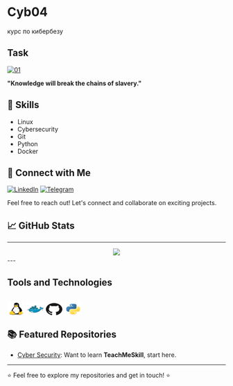 # Cyb04
курс по кибербезу

## Task

[<img src="./assets/TMS.png" alt="01" width="40" height="40">](https://drive.google.com/file/d/1tCNvgeWHkHaYhCAMn7mH9LEbrg7Ss7pq/view?usp=sharing)



**"Knowledge will break the chains of slavery."**

## 🚀 Skills
- Linux
- Cybersecurity
- Git
- Python
- Docker

## 🔗 Connect with Me

[<img src="./assets/linkedin-48x48.png" alt="LinkedIn" width="40" height="40">](https://linkedin.com/in/pash0283)
[<img src="./assets/telegram-48x48.png" alt="Telegram" width="40" height="40">](https://telegram.org/p1sh1s)

Feel free to reach out! Let's connect and collaborate on exciting projects.

## 📈 GitHub Stats
---
<div align="center">
<img height="180em" src="https://drive.google.com/file/d/1tCNvgeWHkHaYhCAMn7mH9LEbrg7Ss7pq/view?usp=sharing" ></div>
---
    
## Tools and Technologies
<div style="display: inline_block"><br>
  <img align="center" alt="MReis-Linux" height="30" width="40" src="https://raw.githubusercontent.com/devicons/devicon/master/icons/linux/linux-original.svg">
  <img align="center" alt="MReis-Docker" height="30" width="40" src="https://raw.githubusercontent.com/devicons/devicon/master/icons/docker/docker-original.svg">
  <img align="center" alt="MReis-GitHub" height="30" width="40" src="https://raw.githubusercontent.com/devicons/devicon/master/icons/github/github-original.svg">
  <img align="center" alt="MReis-Python" height="30" width="40" src="https://raw.githubusercontent.com/devicons/devicon/master/icons/python/python-original.svg">
</div>

## 📚 Featured Repositories
- [Cyber Security](https://github.com/pash0283/Cyb04): Want to learn **TeachMeSkill**, start here.
---
⭐️ Feel free to explore my repositories and get in touch! ⭐️
